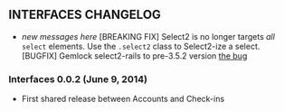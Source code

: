 INTERFACES CHANGELOG
--------------------

* _new messages here_
[BREAKING FIX] Select2 is no longer targets *all* `select` elements.  Use the `.select2` class to Select2-ize a select.
[BUGFIX] Gemlock select2-rails to pre-3.5.2 version [the bug](https://github.com/ivaynberg/select2/issues/2412)

### Interfaces 0.0.2 (June 9, 2014)

* First shared release between Accounts and Check-ins
